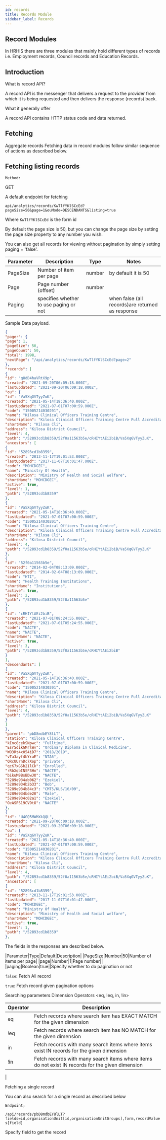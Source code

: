 ```yaml
---
id: records
title: Records Module
sidebar_label: Records
---
```

## Record Modules

In HRHIS there are three modules that mainly hold different types of records i.e. Employment records, Council records and Education Records. 

## Introduction

What is record API?

A record API is the messenger that delivers a request to the provider from which it is being requested and then delivers the response (records) back.

What it generally offer

A record API contains HTTP status code and data returned.

## Fetching  

Aggregate records Fetching data in record modules follow similar sequence of actions as described below.

## Fetching  listing records

`Method:`

GET

A default endpoint for fetching

`api/analytics/records/KwTlfYKlSCcEd?pageSize=50&page=1&ouMode=DESCENDANTS&listing=true`

Where `KwTlfYKlSCcEd` is the form id

By default the page size is 50, but you can change the page size by setting the page size property to any number you wish.

You can also get all records for viewing without pagination by simply setting paging = 'false'.

|Parameter|Description|Type|Notes|
|----|----|----|-----|
|PageSize|Number of item per page|number|by default it is 50|
|Page|Page number (offset)|number||
|Paging|specifies whether to use paging or not||when false (all records)are returned as response|

Sample Data payload.

```JSON
{
"pager": {
"page": 1,
"pageSize": 50,
"pageCount": 50,
"total": 1998,
"nextPage": "/api/analytics/records/KwTlfYKlSCcEd?page=2"
},
"records": [
{
"id": "q8dD4haVRtX9p",
"created": "2021-09-20T06:09:18.000Z",
"lastupdated": "2021-09-20T06:09:18.000Z",
"ou": {
"id": "Va5XqGVTyyZuK",
"created": "2021-05-14T18:36:40.000Z",
"lastUpdated": "2021-07-01T07:00:59.000Z",
"code": "15005214030201",
"name": "Kilosa Clinical Officers Training Centre",
"description": "Kilosa Clinical Officers Training Centre Full Accreditation",
"shortName": "Kilosa Cli",
"address": "Kilosa District Council",
"level": 4,
"path": "/52893cd1b8359/52f0a11563b5e/cRHIYtAEi2biB/Va5XqGVTyyZuK",
"ancestors": [
{
"id": "52893cd1b8359",
"created": "2013-11-17T19:01:53.000Z",
"lastUpdated": "2017-11-07T10:01:47.000Z",
"code": "MOHCDGEC",
"name": "Ministry Of Health",
"description": "Ministry of Health and Social welfare",
"shortName": "MOHCDGEC",
"active": true,
"level": 1,
"path": "/52893cd1b8359"
},
{
"id": "Va5XqGVTyyZuK",
"created": "2021-05-14T18:36:40.000Z",
"lastUpdated": "2021-07-01T07:00:59.000Z",
"code": "15005214030201",
"name": "Kilosa Clinical Officers Training Centre",
"description": "Kilosa Clinical Officers Training Centre Full Accreditation",
"shortName": "Kilosa Cli",
"address": "Kilosa District Council",
"level": 4,
"path": "/52893cd1b8359/52f0a11563b5e/cRHIYtAEi2biB/Va5XqGVTyyZuK"
},
{
"id": "52f0a11563b5e",
"created": "2014-02-04T08:13:09.000Z",
"lastUpdated": "2014-02-04T08:13:09.000Z",
"code": "HTI",
"name": "Health Training Institutions",
"shortName": "Institutions",
"active": true,
"level": 2,
"path": "/52893cd1b8359/52f0a11563b5e"
},
{
"id": "cRHIYtAEi2biB",
"created": "2021-07-01T08:24:55.000Z",
"lastUpdated": "2021-07-01T05:24:55.000Z",
"code": "NACTE",
"name": "NACTE",
"shortName": "NACTE",
"active": true,
"level": 3,
"path": "/52893cd1b8359/52f0a11563b5e/cRHIYtAEi2biB"
}
],
"descendants": [
{
"id": "Va5XqGVTyyZuK",
"created": "2021-05-14T18:36:40.000Z",
"lastUpdated": "2021-07-01T07:00:59.000Z",
"code": "15005214030201",
"name": "Kilosa Clinical Officers Training Centre",
"description": "Kilosa Clinical Officers Training Centre Full Accreditation",
"shortName": "Kilosa Cli",
"address": "Kilosa District Council",
"level": 4,
"path": "/52893cd1b8359/52f0a11563b5e/cRHIYtAEi2biB/Va5XqGVTyyZuK"
}
]
},
"parent": "pbD8mdbEY8lLT",
"station": "Kilosa Clinical Officers Training Centre",
"kInc8cekSNpwc": "Fulltime",
"EsrSdikGMrlWv": "Ordinary Diploma in Clinical Medicine",
"WO3Rt4x054iD7": "2018/2019",
"vTa3ayf4bYraE": "NTA6",
"QRcUUrnDc7Xop": "private",
"qcK7xGSb21lCk": "Enrolled",
"rRbXqbINSF3Ho": "NACTE",
"bikuM9BsBDwJO": "NACTE",
"5289e934ab062": "Ezekiel",
"5289e934b2b33": "Bob",
"5289e934b84c3": "CMT5/KLS/16/09",
"5289e934bde20": "Male",
"5289e934c02a1": "Ezekiel",
"OeASFS19CV9tO": "NACTE"
},
{
"id": "U4GQ5MWMXkQQL",
"created": "2021-09-20T06:09:18.000Z",
"lastupdated": "2021-09-20T06:09:18.000Z",
"ou": {
"id": "Va5XqGVTyyZuK",
"created": "2021-05-14T18:36:40.000Z",
"lastUpdated": "2021-07-01T07:00:59.000Z",
"code": "15005214030201",
"name": "Kilosa Clinical Officers Training Centre",
"description": "Kilosa Clinical Officers Training Centre Full Accreditation",
"shortName": "Kilosa Cli",
"address": "Kilosa District Council",
"level": 4,
"path": "/52893cd1b8359/52f0a11563b5e/cRHIYtAEi2biB/Va5XqGVTyyZuK",
"ancestors": [
{
"id": "52893cd1b8359",
"created": "2013-11-17T19:01:53.000Z",
"lastUpdated": "2017-11-07T10:01:47.000Z",
"code": "MOHCDGEC",
"name": "Ministry Of Health",
"description": "Ministry of Health and Social welfare",
"shortName": "MOHCDGEC",
"active": true,
"level": 1,
"path": "/52893cd1b8359"
},
```

The fields in the responses are described below.

|Parameter|Type|Default|Description|
|PageSize|Number|50|Number of items per page|
|page|Number|1|Page number||
|paging|Boolean|true||Specify whether to do pagination or not



`false`:  Fetch All record

`true`: Fetch record given pagination options

Searching parameters
Dimension <fields>
Operators  <eq, !eq, in, !in>

|Operator|Description
|----|----|
|eq|Fetch records where search item has EXACT MATCH for the given dimension|
|!eq|Fetch records where search item has NO MATCH for the given dimension|
|in|Fetch records with many search items where items exist IN records for the given dimension|
|!in|Fetch records with many search items where items do not exist IN records for the given dimension
|

Fetching a single record

You can also search for a single record as described below

`Endpoint;` 

``/api/records/pbD8mdbEY8lLT?fields=id,organisationUnit[id,organisationUnitGroups],form,recordValues[field]``

Specify field to get the record